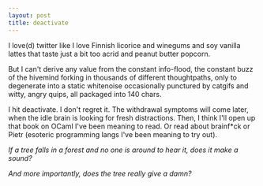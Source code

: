 ```yaml
---
layout: post
title: deactivate
---
```


I love(d) twitter like I love Finnish licorice and winegums and soy vanilla lattes that taste just a bit too acrid and peanut butter popcorn. 

But I can't derive any value from the constant info-flood, the constant buzz of the hivemind forking in thousands of different thoughtpaths, only to degenerate into a static whitenoise occasionally punctured by catgifs and witty, angry quips, all packaged into 140 chars.

I hit deactivate. I don't regret it. The withdrawal symptoms will come later, when the idle brain is looking for fresh distractions. Then, I think I'll open up that book on OCaml I've been meaning to read. Or read about brainf*ck or Pietr (esoteric programming langs I've been meaning to try out). 

_If a tree falls in a forest and no one is around to hear it, does it make a sound?_

_And more importantly, does the tree really give a damn?_

